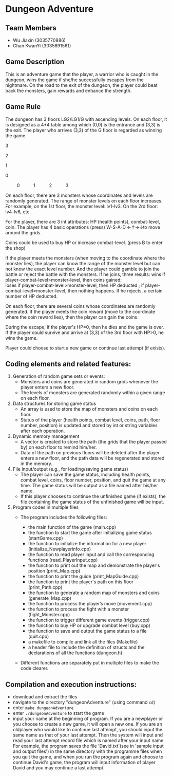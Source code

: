 # Dungeon Adventure
## Team Members
- Wu Jiaxin (3035770886)
- Chan KwanYi (3035691561)
## Game Description
This is an adventure game that the player, a warrior who is caught in the dungeon, wins the game if she/he successfully escapes from the nightmare. On the road to the exit of the dungeon, the player could beat back the monsters, gain rewards and enhance the strength. 

## Game Rule 
The dungeon has 3 floors LG2/LG1/G with ascending levels. On each floor, it is designed as a 4*4 table among which (0,0) is the entrance and (3,3) is the exit. The player who arrives (3,3) of the G floor is regarded as winning the game.

3

2

1

0

`     `0`      `1`      `2`      `3

On each floor, there are 3 monsters whose coordinates and levels are randomly generated. The range of monster levels on each floor increases. For example, on the 1st floor, the monster level: lv1-lv3. On the 2rd floor: lv4-lv6, etc.

For the player, there are 3 int attributes: HP (health points), combat-level, coin.
The player has 4 basic operations (press) W-S-A-D ←↑→↓to move around the grids. 

Coins could be used to buy HP or increase combat-level. (press B to enter the shop)

If the player meets the monsters (when moving to the coordinate where the monster lies), the player can know the range of the monster level but can not know the exact level number. And the player could gamble to join the battle or reject the battle with the monsters. 
If he joins, three results: 
wins if player-combat-level>monster-level, then coins gained;  
loses if player-combat-level>monster-level, then HP deducted ; 
if player-combat-level=monster-level, then nothing happens. 
If he rejects, a certain number of HP deducted.

On each floor, there are several coins whose coordinates are randomly generated. 
If the player meets the coin reward (move to the coordinate where the coin reward lies), then the player can gain the coins.

During the escape, if the player's HP=0, then he dies and the game is over. If the player could survive and arrive at (3,3) of the 3rd floor with HP>0, he wins the game. 

Player could choose to start a new game or continue last attempt (if exists).


## Coding elements and related features:
1. Generation of random game sets or events: 
    - Monsters and coins are generated in random grids whenever the player enters a new floor.
    - The levels of monsters are generated randomly within a given range on each floor.
2. Data structures for storing game status
    - An array is used to store the map of monsters and coins on each floor.
    - Status of the player (health points, combat level, coins, path, floor number, position) is updated and stored by int or string variables after each operation.
3. Dynamic memory management 
    - A vector is created to store the path (the grids that the player passed by) on each floor to remind him/her. 
    - Data of the path on previous floors will be deleted after the player enters a new floor, and the path data will be regenerated and stored in the memory.
4. File input/output (e.g., for loading/saving game status)
    - The player can save the game status, including health points, combat level, coins, floor number, position, and quit the game at any time. The game status will be output as a file named after his/her name.
    - If this player chooses to continue the unfinished game (if exists), the file containing the game status of the unfinished game will be input. 
5. Program codes in multiple files 
    - The program includes the following files:
      - the main function of the game (main.cpp)
      - the function to start the game after initializing game status (startGame.cpp)
      - the function to initialize the information for a new player (initialize_Newplayerinfo.cpp)
      - the function to read player input and call the corresponding functions (read_PlayerInput.cpp)
      - the function to print out the map and demonstrate the player's position (print_Map.cpp)
      - the function to print the guide (print_MapGuide.cpp)
      - the function to print the player's path on this floor (print_Path.cpp)
      - the function to generate a random map of monsters and coins (generate_Map.cpp)
      - the function to process the player’s move (movement.cpp)
      - the function to process the fight with a monster (fight_Monster.cpp)
      - the function to trigger different game events (trigger.cpp)
      - the function to buy HP or upgrade combat level (buy.cpp)
      - the function to save and output the game status to a file (quit.cpp)
      - a makefile to compile and link all the files (Makefile)
      - a header file to include the definition of structs and the declarations of all the functions (dungeon.h)
    
   - Different functions are separately put in multiple files to make the code clearer.
   
## Compilation and execution instructions:
- download and extract the files
- navigate to the directory "dungeonAdventure" (using command `cd`)
- enter `make dungeonAdventure`
- enter `./dungeonAdventure` to start the game
- input your name at the beginning of program. If you are a newplayer or you choose to create a new game, it will open a new one. If you are an oldplayer who would like to continue last attempt, you should input the same name as that of your last attempt. Then the system will input and read your last attempt record file which is named after your input name. For example, the program saves the file 'David.txt'(see in 'sample input and output files') in the same directory with the programme files when you quit the game, and when you run the program again and choose to continue David's game, the program will input information of player David and you may continue a last attempt.

